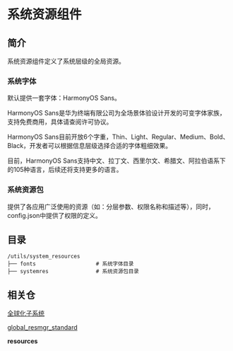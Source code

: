 # 系统资源组件

## 简介

系统资源组件定义了系统层级的全局资源。

### 系统字体

默认提供一套字体：HarmonyOS Sans。

HarmonyOS Sans是华为终端有限公司为全场景体验设计开发的可变字体家族，支持免费商用，具体请查阅许可协议。

HarmonyOS Sans目前开放6个字重，Thin、Light、Regular、Medium、Bold、Black，开发者可以根据信息层级选择合适的字体粗细效果。

目前，HarmonyOS Sans支持中文、拉丁文、西里尔文、希腊文、阿拉伯语系下的105种语言，后续还将支持更多的语言。

### 系统资源包

提供了各应用广泛使用的资源（如：分层参数、权限名称和描述等），同时，config.json中提供了权限的定义。

## 目录

```
/utils/system_resources
├── fonts                   # 系统字体目录
├── systemres               # 系统资源包目录
```

## 相关仓

[全球化子系统](https://gitee.com/openharmony/docs/blob/master/zh-cn/readme/%E5%85%A8%E7%90%83%E5%8C%96%E5%AD%90%E7%B3%BB%E7%BB%9F.md)

[global\_resmgr\_standard](https://gitee.com/openharmony/global_resmgr_standard/blob/master/README_zh.md)

**resources**

